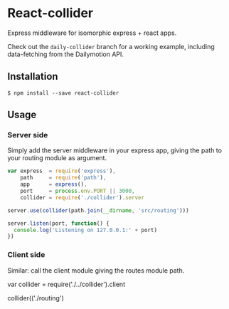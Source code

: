 # React-collider

Express middleware for isomorphic express + react apps.

Check out the `daily-collider` branch for a working example, including data-fetching from the Dailymotion API.

## Installation

    $ npm install --save react-collider

## Usage

### Server side

Simply add the server middleware in your express app, giving the path to your routing module as argument.

```javascript
var express  = require('express'),
    path     = require('path'),
    app      = express(),
    port     = process.env.PORT || 3000,
    collider = require('./collider').server

server.use(collider(path.join(__dirname, 'src/routing')))

server.listen(port, function() {
  console.log('Listening on 127.0.0.1:' + port)
})
```

### Client side

Similar: call the client module giving the routes module path.

var collider = require('./../collider').client

collider(('./routing')
